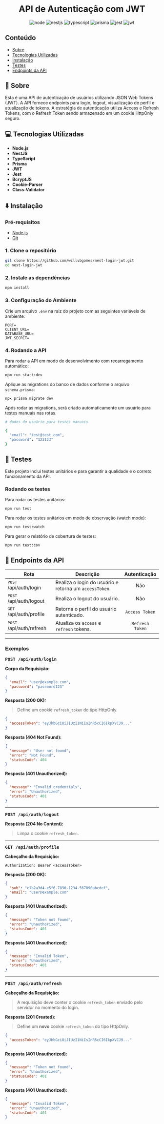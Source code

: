 [Node Badge]: https://img.shields.io/badge/Node.js-5fa04e?style=for-the-badge&logo=nodedotjs&labelColor=000
[NestJS Badge]: https://img.shields.io/badge/NestJS-e0234e?style=for-the-badge&logo=nestjs&labelColor=000&logoColor=e0234e
[Typescript Badge]: https://img.shields.io/badge/TypeScript-3178c6?style=for-the-badge&logo=typescript&labelColor=000
[Prisma Badge]: https://img.shields.io/badge/Prisma-2d3748?style=for-the-badge&logo=prisma&labelColor=000
[Jest Badge]: https://img.shields.io/badge/Jest-c21325?style=for-the-badge&logo=jest&labelColor=000&logoColor=c21325
[JWT Badge]: https://img.shields.io/badge/JWT-000000?style=for-the-badge&logo=jsonwebtokens&labelColor=000

<h1 align="center" style="font-weight: bold;">API de Autenticação com JWT</h1>

<div align="center">

![node][Node Badge]
![nestjs][NestJS Badge]
![typescript][Typescript Badge]
![prisma][Prisma Badge]
![jest][Jest Badge]
![jwt][JWT Badge]

</div>

## Conteúdo

- [Sobre](#pushpin-sobre)
- [Tecnologias Utilizadas](#computer-tecnologias-utilizadas)
- [Instalação](#arrow_down-instalação)
- [Testes](#test_tube-testes)
- [Endpoints da API](#dart-endpoints-da-api)

## :pushpin: Sobre

Esta é uma API de autenticação de usuários utilizando JSON Web Tokens (JWT). A API fornece endpoints para login, logout, visualização de perfil e atualização de tokens. A estratégia de autenticação utiliza Access e Refresh Tokens, com o Refresh Token sendo armazenado em um cookie HttpOnly seguro.

## :computer: Tecnologias Utilizadas

- **Node.js**
- **NestJS**
- **TypeScript**
- **Prisma**
- **JWT**
- **Jest**
- **BcryptJS**
- **Cookie-Parser**
- **Class-Validator**

## :arrow_down: Instalação

### Pré-requisitos

- [Node.js](https://nodejs.org/en/download/current)
- [Git](https://git-scm.com/downloads)

### 1. Clone o repositório

```bash
git clone https://github.com/willvbgomes/nest-login-jwt.git
cd nest-login-jwt
```

### 2. Instale as dependências

```bash
npm install
```

### 3. Configuração do Ambiente

Crie um arquivo `.env` na raiz do projeto com as seguintes variáveis de ambiente:

```env
PORT=
CLIENT_URL=
DATABASE_URL=
JWT_SECRET=
```

### 4. Rodando a API

Para rodar a API em modo de desenvolvimento com recarregamento automático:

```bash
npm run start:dev
```

Aplique as migrations do banco de dados conforme o arquivo `schema.prisma`:

```bash
npx prisma migrate dev
```

Após rodar as migrations, será criado automaticamente um usuário para testes manuais nas rotas.

```bash
# dados do usuário para testes manuais

{
  "email": "test@test.com",
  "password": "123123"
}
```

## :test_tube: Testes

Este projeto inclui testes unitários e para garantir a qualidade e o correto funcionamento da API.

### Rodando os testes

Para rodar os testes unitários:

```bash
npm run test
```

Para rodar os testes unitários em modo de observação (watch mode):

```bash
npm run test:watch
```

Para gerar o relatório de cobertura de testes:

```bash
npm run test:cov
```

## :dart: Endpoints da API

| Rota                              | Descrição                                              |  Autenticação   |
| --------------------------------- | ------------------------------------------------------ | :-------------: |
| <kbd>POST</kbd> /api/auth/login   | Realiza o login do usuário e retorna um `accessToken`. |       Não       |
| <kbd>POST</kbd> /api/auth/logout  | Realiza o logout do usuário.                           |       Não       |
| <kbd>GET</kbd> /api/auth/profile  | Retorna o perfil do usuário autenticado.               | `Access Token`  |
| <kbd>POST</kbd> /api/auth/refresh | Atualiza os `access` e `refresh` tokens.               | `Refresh Token` |

---

### Exemplos

<kbd>**POST /api/auth/login**</kbd>

**Corpo da Requisição:**

```json
{
  "email": "user@example.com",
  "password": "password123"
}
```

**Resposta (200 OK):**

> Define um cookie `refresh_token` do tipo HttpOnly.

```json
{
  "accessToken": "eyJhbGciOiJIUzI1NiIsInR5cCI6IkpXVCJ9..."
}
```

**Resposta (404 Not Found):**

```json
{
  "message": "User not found",
  "error": "Not Found",
  "statusCode": 404
}
```

**Resposta (401 Unauthorized):**

```json
{
  "message": "Invalid credentials",
  "error": "Unauthorized",
  "statusCode": 401
}
```

---

<kbd>**POST /api/auth/logout**</kbd>

**Resposta (204 No Content):**

> Limpa o cookie `refresh_token`.

---

<kbd>**GET /api/auth/profile**</kbd>

**Cabeçalho da Requisição:**

```
Authorization: Bearer <accessToken>
```

**Resposta (200 OK):**

```json
{
  "sub": "c1b2a3d4-e5f6-7890-1234-567890abcdef",
  "email": "user@example.com"
}
```

**Resposta (401 Unauthorized):**

```json
{
  "message": "Token not found",
  "error": "Unauthorized",
  "statusCode": 401
}
```

**Resposta (401 Unauthorized):**

```json
{
  "message": "Invalid Token",
  "error": "Unauthorized",
  "statusCode": 401
}
```

---

<kbd>**POST /api/auth/refresh**</kbd>

**Cabeçalho da Requisição:**

> A requisição deve conter o cookie `refresh_token` enviado pelo servidor no momento do login.

**Resposta (201 Created):**

> Define um **novo** cookie `refresh_token` do tipo HttpOnly.

```json
{
  "accessToken": "eyJhbGciOiJIUzI1NiIsInR5cCI6IkpXVCJ9..."
}
```

**Resposta (401 Unauthorized):**

```json
{
  "message": "Token not found",
  "error": "Unauthorized",
  "statusCode": 401
}
```

**Resposta (401 Unauthorized):**

```json
{
  "message": "Invalid Token",
  "error": "Unauthorized",
  "statusCode": 401
}
```
